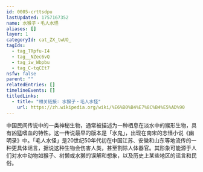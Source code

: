 ```yaml
---
id: 0005-crttsdpu
lastUpdated: 1757167352
name: 水猴子・毛人水怪
aliases: []
layer: 1
categoryId: cat_ZX_twUO_
tagIds:
  - tag_TRpfu-I4
  - tag__NZec6vQ
  - tag_iw_Wbpbu
  - tag_C-tqCEt7
nsfw: false
parent: ""
relatedEntries: []
timelineEvents: []
titledLinks:
  - title: "相关链接: 水猴子・毛人水怪"
    url: https://zh.wikipedia.org/wiki/%E6%B0%B4%E7%8C%B4%E5%AD%90
---
```


中国民间传说中的一类神秘生物，通常被描述为一种栖息在淡水中的猴形生物，具有凶猛嗜血的特性。这一传说最早的版本是「水鬼」，出现在南宋的志怪小说《幽明录》中。「毛人水怪」是20世纪50年代初在中国江苏、安徽和山东等地流传的一种更具体谣言，据说这种生物会伤害人类，甚至割除人体器官。其形象可能源于人们对水中动物如猴子、树懒或水獭的误解和想象，以及历史上某些地区的谣言和民俗。